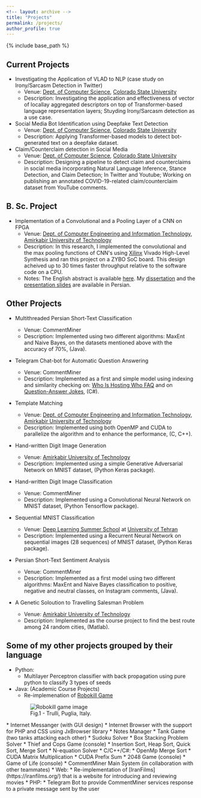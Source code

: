 ```yaml
---
<!-- layout: archive -->
title: "Projects"
permalink: /projects/
author_profile: true
---
```


{% include base_path %}
<!-- This page has not been updated recently. Check [Rays Cyber Lab website](https://rayscyberlab.org) for current projects. -->

__Current Projects__
------
* Investigating the Application of VLAD to NLP (case study on Irony/Sarcasm Detection in Twitter)
  * Venue: [Dept. of Computer Science](https://compsci.colostate.edu/), [Colorado State University](https://www.colostate.edu/)
  * Description: Investigating the application and effectiveness of vector of locallay aggregated descriptors on top of Transformer-based language representation layers; Stuyding Irony/Sarcasm detection as a use case.
* Social Media Bot Identification using Deepfake Text Detection
  * Venue: [Dept. of Computer Science](https://compsci.colostate.edu/), [Colorado State University](https://www.colostate.edu/)
  * Description: Applying Transformer-based models to detect bot-generated text on a deepfake dataset. 
* Claim/Counterclaim detection in Social Media
  * Venue: [Dept. of Computer Science](https://compsci.colostate.edu/), [Colorado State University](https://www.colostate.edu/)
  * Description: Designing a pipeline to detect claim and counterclaims in social media incorporating Natural Language Inference, Stance Detection, and Claim Detection; In Twitter and Youtube; Working on publishing an annotated COVID-19-related claim/counterclaim dataset from YouTube comments.

__B. Sc. Project__
------
* Implementation of a Convolutional and a Pooling Layer of a CNN on FPGA
  * Venue: [Dept. of Computer Engineering and Information Technology](http://ceit.aut.ac.ir/autcms/home.htm?depurl=computer-engineering&lang=en), [Amirkabir University of Technology](http://aut.ac.ir/aut/)
  * Description: In this research, I implemented the convolutional and the max pooling functions of CNN's using [Xilinx](https://www.xilinx.com/) Vivado High-Level Synthesis and ran this project on a ZYBO SoC board. This design acheived up to 30 times faster throughput relative to the software code on a CPU.
  * Notes: The English abstract is available [here](https://sinamps.github.io/files/English%20Abstract.pdf). My [dissertation](https://sinamps.github.io/files/Sina_Mahdipour_Report1.pdf) and the [presentation slides](https://sinamps.github.io/files/Slides.pptx) are available in Persian.
 
__Other Projects__
------
* Multithreaded Persian Short-Text Classification
  * Venue: CommentMiner
  * Description: Implemented using two different algorithms: MaxEnt and Naive Bayes, on the datasets mentioned above with the accuracy of 70%, (Java).

* Telegram Chat-bot for Automatic Question Answering
  * Venue: CommentMiner
  * Description: Implemented as a first and simple model using indexing and similarity checking on: [Who Is Hosting Who FAQ](https://www.whoishostingthis.com/resources/faq/) and on [Question-Answer Jokes](https://www.kaggle.com/jiriroz/qa-jokes), (C#).

* Template Matching
  * Venue: [Dept. of Computer Engineering and Information Technology](http://ceit.aut.ac.ir/autcms/home.htm?depurl=computer-engineering&lang=en), [Amirkabir University of Technology](http://aut.ac.ir/aut/)
  * Description: Implemented using both OpenMP and CUDA to parallelize the algorithm and to enhance the performance, (C, C++).

* Hand-written Digit Image Generation
  * Venue: [Amirkabir University of Technology](http://aut.ac.ir/aut/)
  * Description: Implemented using a simple Generative Adversarial Network on MNIST dataset, (Python Keras package).

* Hand-written Digit Image Classification
  * Venue: CommentMiner
  * Description: Implemented using a Convolutional Neural Network on MNIST dataset, (Python Tensorflow package).

* Sequential MNIST Classification
  * Venue: [Deep Learning Summer School](http://acm.ut.ac.ir/deeplearning/) at [University of Tehran](http://ut.ac.ir/en)
  * Description: Implemented using a Recurrent Neural Network on sequential images (28 sequences) of MNIST dataset, (Python Keras package).
  
* Persian Short-Text Sentiment Analysis
  * Venue: CommentMiner
  * Description: Implemented as a first model using two different algorithms: MaxEnt and Naive Bayes classification to positive, negative and neutral classes, on Instagram comments, (Java).

* A Genetic Soloution to Travelling Salesman Problem
  * Venue: [Amirkabir University of Technology](http://aut.ac.ir/aut/)
  * Description: Implemented as the course project to find the best route among 24 random cities, (Matlab).

Some of my other projects grouped by their language
------
* Python:
  * Multilayer Perceptron classifier with back propagation using pure python to classify 3 types of seeds
* Java: (Academic Course Projects)
  * Re-implemenation of [Robokill Game](https://www.silvergames.com/en/robokill-trainer)<br/>
  <figure>
  <img src="/images/robokill.jpg" alt="Robokill game image">
  <figcaption>Fig.1 - Trulli, Puglia, Italy.</figcaption>
</figure>
<!-- <img src='/images/robokill.jpg'> -->
  * Internet Messanger (with GUI design)
  * Internet Browser with the support for PHP and CSS using JxBrowser library
  * Notes Manager
  * Tank Game (two tanks attacking each other)
  * Sudoku Solver
  * Box Stacking Problem Solver
  * Thief and Cops Game (console)
  * Insertion Sort, Heap Sort, Quick Sort, Merge Sort
  * N-equation Solver
* C/C++/C#:
  * OpenMp Merge Sort
  * CUDA Matrix Multiplication
  * CUDA Prefix Sum
  * 2048 Game (console)
  * Game of Life (console)
  * CommentMiner Main System (in collaboration with other teammates)
* Web:
  * Re-implementation of [IranFilms](https://iranfilms.org/) that is a website for introducing and reviewing movies
* PHP:
  * Telegram Bot to provide CommentMiner services response to a private message sent by the user



